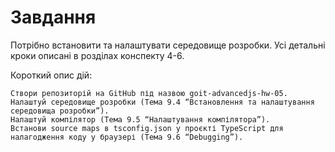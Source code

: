 # Завдання

Потрібно встановити та налаштувати середовище розробки. Усі детальні кроки описані в роздiлах конспекту 4-6.

Короткий опис дій:

    Створи репозиторій на GitHub під назвою goit-advancedjs-hw-05.
    Налаштуй середовище розробки (Тема 9.4 “Встановлення та налаштування середовища розробки”).
    Налаштуй компілятор (Тема 9.5 “Налаштування компілятора”).
    Встанови source maps в tsconfig.json у проєкті TypeScript для налагодження коду у браузері (Тема 9.6 “Debugging”).
